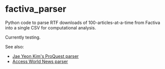 # factiva_parser
Python code to parse RTF downloads of 100-articles-at-a-time from Factiva into a single CSV for computational analysis.

Currently testing.

See also: 
- [Jae Yeon Kim's ProQuest parser](https://github.com/jaeyk/proquest_parser)
- [Access World News parser](https://github.com/chennesy/awn_parser)
